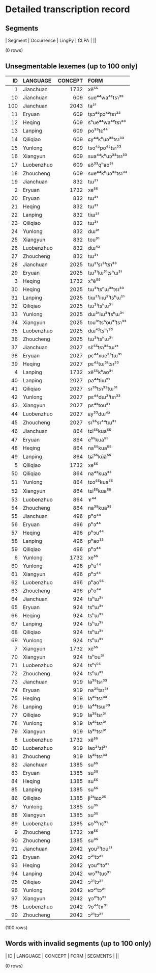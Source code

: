 
# Detailed transcription record

## Segments

| Segment | Occurrence | LingPy | CLPA |
||

(0 rows)



## Unsegmentable lexemes (up to 100 only)

| ID | LANGUAGE | CONCEPT | FORM |
|-----:|:-----------|----------:|:------------------|
| 1 | Jianchuan | 1732 | xẽ⁵⁵ |
| 10 | Jianchuan | 609 | sue⁴⁴wa⁴²tsɿ³³ |
| 100 | Jianchuan | 2043 | ta²¹ |
| 11 | Eryuan | 609 | tʂɔ⁴²pɔ⁴²tsɿ³³ |
| 12 | Heqing | 609 | sʰue⁴⁴wa⁴²tsɿ³³ |
| 13 | Lanping | 609 | po³³tɛ⁴⁴ |
| 14 | Qiliqiao | 609 | ɕy⁴⁴kʰuɔ³³tsɿ³³ |
| 15 | Yunlong | 609 | tso⁴²po⁴²tsɿ³³ |
| 16 | Xiangyun | 609 | sua⁴⁴kʰuɔ³³tsɿ³³ |
| 17 | Luobenzhuo | 609 | ɕõ³³qʰao³¹ |
| 18 | Zhoucheng | 609 | sue⁴⁴kʰuɔ³³tsɿ³³ |
| 19 | Jianchuan | 832 | tɯ²¹ |
| 2 | Eryuan | 1732 | xe⁵⁵ |
| 20 | Eryuan | 832 | tɯ³¹ |
| 21 | Heqing | 832 | tɯ³¹ |
| 22 | Lanping | 832 | tiɯ²¹ |
| 23 | Qiliqiao | 832 | tɯ³¹ |
| 24 | Yunlong | 832 | dɯ³¹ |
| 25 | Xiangyun | 832 | tou³¹ |
| 26 | Luobenzhuo | 832 | dɯ⁴² |
| 27 | Zhoucheng | 832 | tɯ³¹ |
| 28 | Jianchuan | 2025 | tɯ²¹sɿ³¹tsɿ³³ |
| 29 | Eryuan | 2025 | tɯ³¹lɯ³¹tsʰɯ³¹ |
| 3 | Heqing | 1732 | xʰẽ⁵⁵ |
| 30 | Heqing | 2025 | tɯ³¹tsʰɯ³²tsɿ³³ |
| 31 | Lanping | 2025 | tiɯ²¹liɯ²¹tsʰɯ²¹ |
| 32 | Qiliqiao | 2025 | tɯ³¹tsʰɯ³¹ |
| 33 | Yunlong | 2025 | dɯ³¹lɯ³¹tsʰɯ³¹ |
| 34 | Xiangyun | 2025 | tou³¹tsʰou³¹tsɿ³³ |
| 35 | Luobenzhuo | 2025 | dɯ⁴²tsʰɿ³³ |
| 36 | Zhoucheng | 2025 | tɯ³¹tsʰɯ³¹ |
| 37 | Jianchuan | 2027 | sɛ̃⁵⁵tsɿ³³tɯ²¹ |
| 38 | Eryuan | 2027 | pɛ⁴⁴xue³⁵tɯ³¹ |
| 39 | Heqing | 2027 | pɛ⁴²tɯ³¹tsɿ³³ |
| 4 | Lanping | 1732 | xẽ⁵⁵kʰao³¹ |
| 40 | Lanping | 2027 | pa⁴⁴tiɯ²¹ |
| 41 | Qiliqiao | 2027 | sɿ³⁵tsɿ³³tɯ³¹ |
| 42 | Yunlong | 2027 | pɛ⁴⁴dɯ³¹tsɿ³³ |
| 43 | Xiangyun | 2027 | pɛ⁴²tou³¹ |
| 44 | Luobenzhuo | 2027 | ɕy³³dɯ⁴² |
| 45 | Zhoucheng | 2027 | sɿ⁵⁵sɿ⁴⁴tɯ³¹ |
| 46 | Jianchuan | 864 | tɕi⁵⁵kua⁵⁵ |
| 47 | Eryuan | 864 | e⁵⁵kua⁵⁵ |
| 48 | Heqing | 864 | na⁵⁵kua⁵⁵ |
| 49 | Lanping | 864 | tɕĩ⁵⁵kũã⁵⁵ |
| 5 | Qiliqiao | 1732 | xe⁵⁵ |
| 50 | Qiliqiao | 864 | na⁴²kua³³ |
| 51 | Yunlong | 864 | tɕo⁵⁵kua⁵⁵ |
| 52 | Xiangyun | 864 | tɕi⁵⁵kua⁵⁵ |
| 53 | Luobenzhuo | 864 | ɤ⁴⁴ |
| 54 | Zhoucheng | 864 | na³⁵kua³⁵ |
| 55 | Jianchuan | 496 | pʰo⁴⁴ |
| 56 | Eryuan | 496 | pʰɔ⁴⁴ |
| 57 | Heqing | 496 | pʰɔu⁴⁴ |
| 58 | Lanping | 496 | pʰao³³ |
| 59 | Qiliqiao | 496 | pʰɔ⁴⁴ |
| 6 | Yunlong | 1732 | xe⁵⁵ |
| 60 | Yunlong | 496 | pʰu⁴⁴ |
| 61 | Xiangyun | 496 | pʰɔ⁴⁴ |
| 62 | Luobenzhuo | 496 | pʰao⁵⁵ |
| 63 | Zhoucheng | 496 | pʰo⁴⁴ |
| 64 | Jianchuan | 924 | tsʰɯ³¹ |
| 65 | Eryuan | 924 | tsʰɯ³¹ |
| 66 | Heqing | 924 | tsʰɯ³¹ |
| 67 | Lanping | 924 | tsʰɯ³¹ |
| 68 | Qiliqiao | 924 | tsʰɯ³¹ |
| 69 | Yunlong | 924 | tsʰɯ³¹ |
| 7 | Xiangyun | 1732 | xẽ⁵⁵ |
| 70 | Xiangyun | 924 | tsʰou³¹ |
| 71 | Luobenzhuo | 924 | tsʰɿ⁵⁵ |
| 72 | Zhoucheng | 924 | tsʰɯ³¹ |
| 73 | Jianchuan | 919 | la³⁵tsɿ³³ |
| 74 | Eryuan | 919 | na³⁵tsɿ³¹ |
| 75 | Heqing | 919 | la³⁵tsɿ³³ |
| 76 | Lanping | 919 | la⁴⁴tsɯ³³ |
| 77 | Qiliqiao | 919 | la³⁵tsɿ³¹ |
| 78 | Yunlong | 919 | la³⁵tsɿ³¹ |
| 79 | Xiangyun | 919 | la³⁵tsɿ³¹ |
| 8 | Luobenzhuo | 1732 | xẽ⁵⁵ |
| 80 | Luobenzhuo | 919 | lao³¹zi³¹ |
| 81 | Zhoucheng | 919 | la³⁵tsɿ³³ |
| 82 | Jianchuan | 1385 | su⁵⁵ |
| 83 | Eryuan | 1385 | su³⁵ |
| 84 | Heqing | 1385 | su⁵⁵ |
| 85 | Lanping | 1385 | su⁵⁵ |
| 86 | Qiliqiao | 1385 | ji³¹tɕo³⁵ |
| 87 | Yunlong | 1385 | su³⁵ |
| 88 | Xiangyun | 1385 | su³⁵ |
| 89 | Luobenzhuo | 1385 | ɕo⁵⁵nɛ³¹ |
| 9 | Zhoucheng | 1732 | xe⁵⁵ |
| 90 | Zhoucheng | 1385 | su³⁵ |
| 91 | Jianchuan | 2042 | ɣou²¹tou²¹ |
| 92 | Eryuan | 2042 | ɔ²¹tɔ²¹ |
| 93 | Heqing | 2042 | ɣɔu²¹tɔ²¹ |
| 94 | Lanping | 2042 | wɔ³³tuɔ³¹ |
| 95 | Qiliqiao | 2042 | ɔ²¹tɔ²¹ |
| 96 | Yunlong | 2042 | ʁɔ²¹tɔ²¹ |
| 97 | Xiangyun | 2042 | ɣɔ²¹tɔ²¹ |
| 98 | Luobenzhuo | 2042 | ʔo⁴⁴tɤ³¹ |
| 99 | Zhoucheng | 2042 | ɔ²¹tɔ²¹ |

(100 rows)



## Words with invalid segments (up to 100 only)

| ID | LANGUAGE | CONCEPT | FORM | SEGMENTS |
||

(0 rows)


